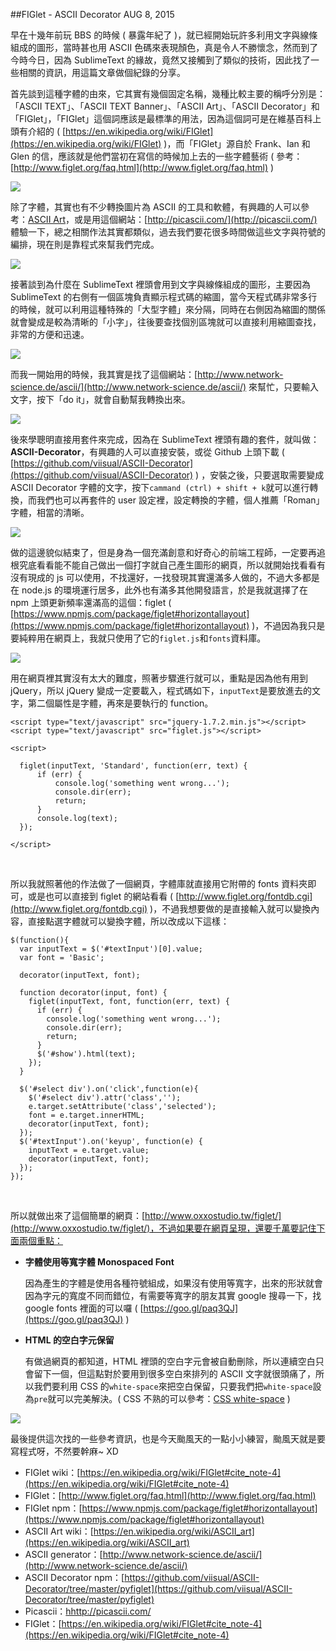 <!-- @@master  = ../../_layout.html-->

<!-- @@block  =  jsBottom-->

<include src="../../_articles-js.html"></include>

<!-- @@close-->

<!-- @@block  =  css-->

<include src="../../_articles-css.html"></include>

<!-- @@close-->

<!-- @@block  =  articles-social-->

<include src="../../_articles-social.html"></include>

<!-- @@close-->

<!-- @@block  =  articles-footer-->

<include src="../../_articles.html"></include>

<!-- @@close-->

<!-- @@block  =  meta-->

<meta property="article:published_time" content="2015-08-08T23:55:00+01:00">

<meta name="keywords" content="ascii,ascii decorator, figlet,ascii art,ascii font,sublimetext">

<meta name="description" content="首先談到這種字體的由來，它其實有幾個固定名稱，幾種比較主要的稱呼分別是：「ASCII TEXT」、「ASCII TEXT Banner」、「ASCII Art」、「ASCII Decorator」和「FIGlet」，「FIGlet」這個詞應該是最標準的用法，因為這個詞可是在維基百科上頭有介紹的。">

<meta itemprop="name" content="FIGlet - ASCII Decorator - OXXO.STUDIO">

<meta itemprop="image" content="http://www.oxxostudio.tw/img/articles/201508/20150808_1_01b.jpg">

<meta itemprop="description" content="首先談到這種字體的由來，它其實有幾個固定名稱，幾種比較主要的稱呼分別是：「ASCII TEXT」、「ASCII TEXT Banner」、「ASCII Art」、「ASCII Decorator」和「FIGlet」，「FIGlet」這個詞應該是最標準的用法，因為這個詞可是在維基百科上頭有介紹的。">

<meta property="og:title" content="FIGlet - ASCII Decorator - OXXO.STUDIO">

<meta property="og:url" content="http://www.oxxostudio.tw/articles/201508/figlet-ascii-decorator.html">

<meta property="og:image" content="http://www.oxxostudio.tw/img/articles/201508/20150808_1_01b.jpg">

<meta property="og:description" content="首先談到這種字體的由來，它其實有幾個固定名稱，幾種比較主要的稱呼分別是：「ASCII TEXT」、「ASCII TEXT Banner」、「ASCII Art」、「ASCII Decorator」和「FIGlet」，「FIGlet」這個詞應該是最標準的用法，因為這個詞可是在維基百科上頭有介紹的。">

<title>FIGlet - ASCII Decorator - OXXO.STUDIO</title> 

<!-- @@close-->

<!-- @@block  =  articles-content--> 

##FIGlet - ASCII Decorator  <span class="article-date" tag="web">AUG 8, 2015</span>

早在十幾年前玩 BBS 的時候 ( 暴露年紀了 )，就已經開始玩許多利用文字與線條組成的圖形，當時甚也用 ASCII 色碼來表現顏色，真是令人不勝懷念，然而到了今時今日，因為 SublimeText 的緣故，竟然又接觸到了類似的技術，因此找了一些相關的資訊，用這篇文章做個紀錄的分享。

首先談到這種字體的由來，它其實有幾個固定名稱，幾種比較主要的稱呼分別是：「ASCII TEXT」、「ASCII TEXT Banner」、「ASCII Art」、「ASCII Decorator」和「FIGlet」，「FIGlet」這個詞應該是最標準的用法，因為這個詞可是在維基百科上頭有介紹的 ( [https://en.wikipedia.org/wiki/FIGlet](https://en.wikipedia.org/wiki/FIGlet) )，而「FIGlet」源自於 Frank、Ian 和 Glen 的信，應該就是他們當初在寫信的時候加上去的一些字體藝術 ( 參考：[http://www.figlet.org/faq.html](http://www.figlet.org/faq.html) )

![](/img/articles/201508/20150808_1_04.jpg)

除了字體，其實也有不少轉換圖片為 ASCII 的工具和軟體，有興趣的人可以參考：[ASCII Art](https://en.wikipedia.org/wiki/ASCII_art)，或是用這個網站：[http://picascii.com/](http://picascii.com/) 體驗一下，總之相關作法其實都類似，過去我們要花很多時間做這些文字與符號的編排，現在則是靠程式來幫我們完成。

![](/img/articles/201508/20150808_1_05.jpg)

接著談到為什麼在 SublimeText 裡頭會用到文字與線條組成的圖形，主要因為 SublimeText 的右側有一個區塊負責顯示程式碼的縮圖，當今天程式碼非常多行的時候，就可以利用這種特殊的「大型字體」來分隔，同時在右側因為縮圖的關係就會變成是較為清晰的「小字」，往後要查找個別區塊就可以直接利用縮圖查找，非常的方便和迅速。

![](/img/articles/201508/20150808_1_02.jpg)

而我一開始用的時候，我其實是找了這個網站：[http://www.network-science.de/ascii/](http://www.network-science.de/ascii/) 來幫忙，只要輸入文字，按下「do it」，就會自動幫我轉換出來。

![](/img/articles/201508/20150808_1_06.jpg)

後來學聰明直接用套件來完成，因為在 SublimeText 裡頭有趣的套件，就叫做：**ASCII-Decorator**，有興趣的人可以直接安裝，或從 Github 上頭下載 ( [https://github.com/viisual/ASCII-Decorator](https://github.com/viisual/ASCII-Decorator) ) ，安裝之後，只要選取需要變成 ASCII Decorator 字體的文字，按下`cammand (ctrl) + shift + k`就可以進行轉換，而我們也可以再套件的 user 設定裡，設定轉換的字體，個人推薦「Roman」字體，相當的清晰。

![](/img/articles/201508/20150808_1_03.jpg)

做的這邊貌似結束了，但是身為一個充滿創意和好奇心的前端工程師，一定要再追根究底看看能不能自己做出一個打字就自己產生圖形的網頁，所以就開始找看看有沒有現成的 js 可以使用，不找還好，一找發現其實還滿多人做的，不過大多都是在 node.js 的環境運行居多，此外也有滿多其他開發語言，於是我就選擇了在 npm 上頭更新頻率還滿高的這個：figlet ( [https://www.npmjs.com/package/figlet#horizontallayout](https://www.npmjs.com/package/figlet#horizontallayout) )，不過因為我只是要純粹用在網頁上，我就只使用了它的`figlet.js`和`fonts`資料庫。

![](/img/articles/201508/20150808_1_07.jpg)

用在網頁裡其實沒有太大的難度，照著步驟進行就可以，重點是因為他有用到 jQuery，所以 jQuery 變成一定要載入，程式碼如下，`inputText`是要放進去的文字，第二個屬性是字體，再來是要執行的 function。

	<script type="text/javascript" src="jquery-1.7.2.min.js"></script>
	<script type="text/javascript" src="figlet.js"></script>
	    
	<script>
	 
	  figlet(inputText, 'Standard', function(err, text) {
	      if (err) {
	          console.log('something went wrong...');
	          console.dir(err);
	          return;
	      }
	      console.log(text);
	  });
	 
	</script> 

<br/>

所以我就照著他的作法做了一個網頁，字體庫就直接用它附帶的 fonts 資料夾即可，或是也可以直接到 figlet 的網站看看 ( [http://www.figlet.org/fontdb.cgi](http://www.figlet.org/fontdb.cgi) )，不過我想要做的是直接輸入就可以變換內容，直接點選字體就可以變換字體，所以改成以下這樣：

	$(function(){
	  var inputText = $('#textInput')[0].value;
	  var font = 'Basic';

	  decorator(inputText, font);

	  function decorator(input, font) {
	    figlet(inputText, font, function(err, text) {
	      if (err) {
	        console.log('something went wrong...');
	        console.dir(err);
	        return;
	      }
	      $('#show').html(text);
	    });
	  }

	  $('#select div').on('click',function(e){
	  	$('#select div').attr('class','');
	  	e.target.setAttribute('class','selected');
	  	font = e.target.innerHTML;
	  	decorator(inputText, font);
	  });
	  $('#textInput').on('keyup', function(e) {
	  	inputText = e.target.value;
	  	decorator(inputText, font);
	  });
	});

<br/>

所以就做出來了這個簡單的網頁：[http://www.oxxostudio.tw/figlet/](http://www.oxxostudio.tw/figlet/)，不過如果要在網頁呈現，還要千萬要記住下面兩個重點：

- **字體使用等寬字體 Monospaced Font**

	因為產生的字體是使用各種符號組成，如果沒有使用等寬字，出來的形狀就會因為字元的寬度不同而錯位，有需要等寬字的朋友其實 google 搜尋一下，找 google fonts 裡面的可以囉 ( [https://goo.gl/paq3QJ](https://goo.gl/paq3QJ) )

- **HTML 的空白字元保留**

	有做過網頁的都知道，HTML 裡頭的空白字元會被自動刪除，所以連續空白只會留下一個，但這點對於要用到很多空白來排列的 ASCII 文字就很頭痛了，所以我們要利用 CSS 的`white-space`來把空白保留，只要我們把`white-space`設為`pre`就可以完美解決。( CSS 不熟的可以參考：[CSS white-space](http://www.w3school.com.cn/cssref/pr_text_white-space.asp) )

![](/img/articles/201508/20150808_1_08.jpg)

最後提供這次找的一些參考資訊，也是今天颱風天的一點小小練習，颱風天就是要寫程式呀，不然要幹麻~ XD 

- FIGlet wiki：[https://en.wikipedia.org/wiki/FIGlet#cite_note-4](https://en.wikipedia.org/wiki/FIGlet#cite_note-4)
- FIGlet：[http://www.figlet.org/faq.html](http://www.figlet.org/faq.html)
- FIGlet npm：[https://www.npmjs.com/package/figlet#horizontallayout](https://www.npmjs.com/package/figlet#horizontallayout)
- ASCII Art wiki：[https://en.wikipedia.org/wiki/ASCII_art](https://en.wikipedia.org/wiki/ASCII_art)
- ASCII generator：[http://www.network-science.de/ascii/](http://www.network-science.de/ascii/)
- ASCII Decorator npm：[https://github.com/viisual/ASCII-Decorator/tree/master/pyfiglet](https://github.com/viisual/ASCII-Decorator/tree/master/pyfiglet)
- Picascii：[hhttp://picascii.com/](http://picascii.com/)
- FIGlet：[https://en.wikipedia.org/wiki/FIGlet#cite_note-4](https://en.wikipedia.org/wiki/FIGlet#cite_note-4)

<!-- @@close-->
